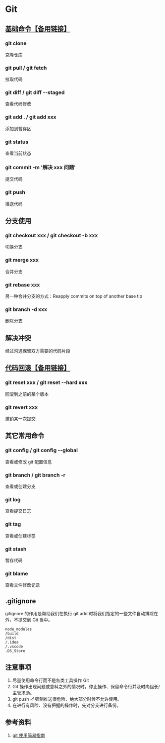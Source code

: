 # Git

## [基础命令](https://lexiangla.com/docs/9ff25c1c0bce11ec865c1e2e701dac04?company_from=385abcf0dd9d11e8a11752540005f435)[【备用链接】](https://fe.anchnet.com/2021/Git%E5%B8%B8%E7%94%A8%E5%91%BD%E4%BB%A4%E6%B1%87%E6%80%BB/)
### git clone
克隆仓库

### git pull / git fetch
拉取代码

### git diff / git diff --staged
查看代码修改

### git add . / git add xxx
添加到暂存区

### git status
查看当前状态

### git commit -m '解决 xxx 问题'
提交代码

### git push
推送代码

## 分支使用
### git checkout xxx / git checkout -b xxx
切换分支

### git merge xxx
合并分支

### git rebase xxx
另一种合并分支的方式：Reapply commits on top of another base tip

### git branch -d xxx
删除分支

## 解决冲突
经过沟通保留双方需要的代码片段

## [代码回滚](https://lexiangla.com/docs/909861520afd11ec8b19568564ad7a16?company_from=385abcf0dd9d11e8a11752540005f435)[【备用链接】](https://fe.anchnet.com/2021/%E6%8A%80%E6%9C%AF%E5%88%86%E4%BA%AB%E4%B9%8BGit%E6%92%A4%E9%94%80%E6%8F%90%E4%BA%A4/)
### git reset xxx / git reset --hard xxx
回滚到之前的某个版本

### git revert xxx
撤销某一次提交

## 其它常用命令
### git config / git config --global
查看或修改 git 配置信息

### git branch / git branch -r
查看或创建分支

### git log
查看提交日志

### git tag
查看或创建标签

### git stash
暂存代码

### git blame
查看文件修改记录

## .gitignore
gitignore 的作用是帮助我们在执行 git add 时将我们指定的一些文件自动排除在外，不提交到 Git 当中。

```
node_modules
/build
/dist
/.idea
/.vscode
.DS_Store
```

## 注意事项
1. 尽量使用命令行而不是各类工具操作 Git
2. Git 操作出现问题或意料之外的情况时，停止操作、保留命令行并及时向组长/主管求助。
3. git push -f 强制推送很危险，绝大部分时候不允许使用。
4. 在进行有风险、没有把握的操作时，先对分支进行备份。

## 参考资料
1. [git 使用简易指南](https://www.bootcss.com/p/git-guide/)
